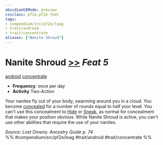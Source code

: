 ```yaml
---
obsidianUIMode: preview
cssclass: pf2e,pf2e-feat
tags:
- compendium/src/pf2e/loag
- trait/android
- trait/concentrate
aliases: ["Nanite Shroud"]
---
```

# Nanite Shroud  [>>](../../Rules/core-rulebook/chapter-9-playing-the-game.md#Actions "Two-Action") *Feat 5*  
[android](../../Rules/traits/android-loag.md)  [concentrate](../../Rules/traits/concentrate.md)  

- **Frequency**: once per day
- **Activity** Two-Action

Your nanites fly out of your body, swarming around you in a cloud. You become [concealed](../../Rules/conditions.md#Concealed) for a number of rounds equal to half your level. You can't use this concealment to [Hide](../../Rules/actions/hide.md) or [Sneak](../../Rules/actions/sneak.md), as normal for concealment that makes your position obvious. While Nanite Shroud is active, you can't use other abilities that require the use of your nanites.

*Source: Lost Omens: Ancestry Guide p. 74*  
%% #compendium/src/pf2e/loag #trait/android #trait/concentrate %%